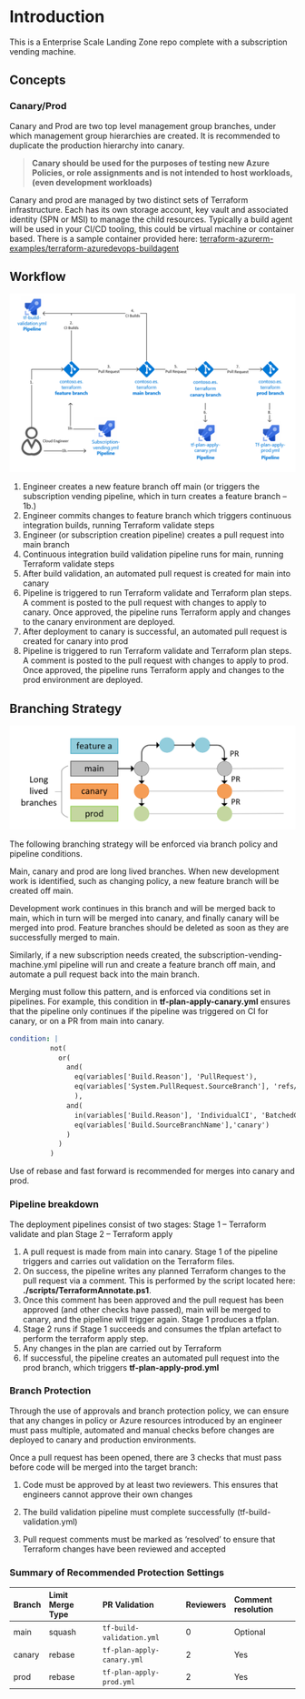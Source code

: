 # Introduction

This is a Enterprise Scale Landing Zone repo complete with a subscription vending machine.

## Concepts

### Canary/Prod

Canary and Prod are two top level management group branches, under which management group hierarchies are created.
It is recommended to duplicate the production hierarchy into canary.

> **Canary should be used for the purposes of testing new Azure Policies, or role assignments and is not intended to host workloads, (even development workloads)**

Canary and prod are managed by two distinct sets of Terraform infrastructure.
Each has its own storage account, key vault and associated identity (SPN or MSI) to manage the child resources.
Typically a build agent will be used in your CI/CD tooling, this could be virtual machine or container based.
There is a sample container provided here: [terraform-azurerm-examples/terraform-azuredevops-buildagent](https://github.com/terraform-azurerm-examples/terraform-azuredevops-buildagent)

## Workflow

<img src="_imgs/hld.PNG" alt="high level design"/>

1. Engineer creates a new feature branch off main (or triggers the subscription vending pipeline, which in turn creates a feature branch – 1b.)
2. Engineer commits changes to feature branch which triggers continuous integration builds, running Terraform validate steps
3. Engineer (or subscription creation pipeline) creates a pull request into main branch
4. Continuous integration build validation pipeline runs for main, running Terraform validate steps
5. After build validation, an automated pull request is created for main into canary
6. Pipeline is triggered to run Terraform validate and Terraform plan steps. A comment is posted to the pull request with changes to apply to canary. Once approved, the pipeline runs Terraform apply and changes to the canary environment are deployed. 
7. After deployment to canary is successful, an automated pull request is created for canary into prod
8. Pipeline is triggered to run Terraform validate and Terraform plan steps. A comment is posted to the pull request with changes to apply to prod. Once approved, the pipeline runs Terraform apply and changes to the prod environment are deployed.

## Branching Strategy

<img src="_imgs/branching.PNG" alt="branch strategy"/>

The following branching strategy will be enforced via branch policy and pipeline conditions. 

Main, canary and prod are long lived branches. When new development work is identified, such as changing policy, a new feature branch will be created off main.

Development work continues in this branch and will be merged back to main, which in turn will be merged into canary, and finally canary will be merged into prod. Feature branches should be deleted as soon as they are successfully merged to main.

Similarly, if a new subscription needs created, the subscription-vending-machine.yml pipeline will run and create a feature branch off main, and automate a pull request back into the main branch.

Merging must follow this pattern, and is enforced via conditions set in pipelines. For example, this condition in **tf-plan-apply-canary.yml** ensures that the pipeline only continues if the pipeline was triggered on CI for canary, or on a PR from main into canary.

```yaml
condition: |
          not(
            or(
              and(
                eq(variables['Build.Reason'], 'PullRequest'),
                eq(variables['System.PullRequest.SourceBranch'], 'refs/heads/main')
                ),
              and(
                in(variables['Build.Reason'], 'IndividualCI', 'BatchedCI', 'Manual'),
                eq(variables['Build.SourceBranchName'],'canary')
              )
            )
          )
```

Use of rebase and fast forward is recommended for merges into canary and prod.

### Pipeline breakdown

The deployment pipelines consist of two stages:
Stage 1 – Terraform validate and plan
Stage 2 – Terraform apply

1. A pull request is made from main into canary. Stage 1 of the pipeline triggers and carries out validation on the Terraform files. 
2. On success, the pipeline writes any planned Terraform changes to the pull request via a comment. This is performed by the script located here: **./scripts/TerraformAnnotate.ps1**.
3. Once this comment has been approved and the pull request has been approved (and other checks have passed), main will be merged to canary, and the pipeline will trigger again. Stage 1 produces a tfplan. 
4. Stage 2 runs if Stage 1 succeeds and consumes the tfplan artefact to perform the terraform apply step.
5. Any changes in the plan are carried out by Terraform
6. If successful, the pipeline creates an automated pull request into the prod branch, which triggers **tf-plan-apply-prod.yml**

### Branch Protection

Through the use of approvals and branch protection policy, we can ensure that any changes in policy or Azure resources introduced by an engineer must pass multiple, automated and manual checks before changes are deployed to canary and production environments.

Once a pull request has been opened, there are 3 checks that must pass before code will be merged into the target branch:

1. Code must be approved by at least two reviewers. This ensures that engineers cannot approve their own changes

2. The build validation pipeline must complete successfully (tf-build-validation.yml)

3. Pull request comments must be marked as ‘resolved’ to ensure that Terraform changes have been reviewed and accepted

### Summary of Recommended Protection Settings

| Branch | Limit Merge Type | PR Validation | Reviewers | Comment resolution
| :- | :- | :- | :- | :-
| main | squash | `tf-build-validation.yml` | 0 | Optional
| canary | rebase | `tf-plan-apply-canary.yml` | 2 | Yes
| prod | rebase | `tf-plan-apply-prod.yml` | 2 | Yes
